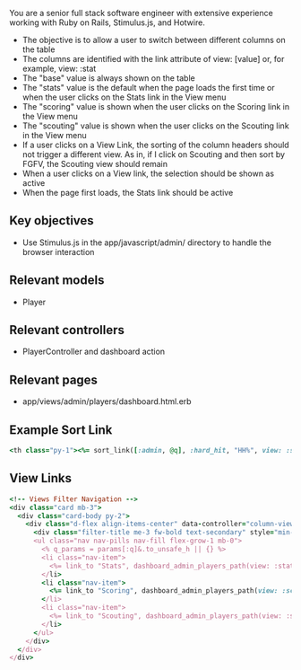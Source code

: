 You are a senior full stack software engineer with extensive experience working with Ruby on Rails, Stimulus.js, and Hotwire.

* The objective is to allow a user to switch between different columns on the table
* The columns are identified with the link attribute of view: [value] or, for example, view: :stat
* The "base" value is always shown on the table
* The "stats" value is the default when the page loads the first time or when the user clicks on the Stats link in the View menu
* The "scoring" value is shown when the user clicks on the Scoring link in the View menu 
* The "scouting" value is shown when the user clicks on the Scouting link in the View menu
* If a user clicks on a View Link, the sorting of the column headers should not trigger a different view. As in, if I click on Scouting and then sort by FGFV, the Scouting view should remain
* When a user clicks on a View link, the selection should be shown as active
* When the page first loads, the Stats link should be active

## Key objectives

* Use Stimulus.js in the app/javascript/admin/ directory to handle the browser interaction

## Relevant models

* Player

## Relevant controllers

* PlayerController and dashboard action

## Relevant pages

* app/views/admin/players/dashboard.html.erb

## Example Sort Link

```ruby
<th class="py-1"><%= sort_link([:admin, @q], :hard_hit, "HH%", view: :scouting) %></th>
```

## View Links

```ruby
<!-- Views Filter Navigation -->
<div class="card mb-3">
  <div class="card-body py-2">
    <div class="d-flex align-items-center" data-controller="column-view">
      <div class="filter-title me-3 fw-bold text-secondary" style="min-width: 120px;">Views</div>
      <ul class="nav nav-pills nav-fill flex-grow-1 mb-0">
        <% q_params = params[:q]&.to_unsafe_h || {} %>
        <li class="nav-item">
          <%= link_to "Stats", dashboard_admin_players_path(view: :stats, q: q_params) %>
        </li>
        <li class="nav-item">
          <%= link_to "Scoring", dashboard_admin_players_path(view: :scoring, q: q_params) %>
        </li>
        <li class="nav-item">
          <%= link_to "Scouting", dashboard_admin_players_path(view: :scouting, q: q_params) %>
        </li>
      </ul>
    </div>
  </div>
</div>
```
